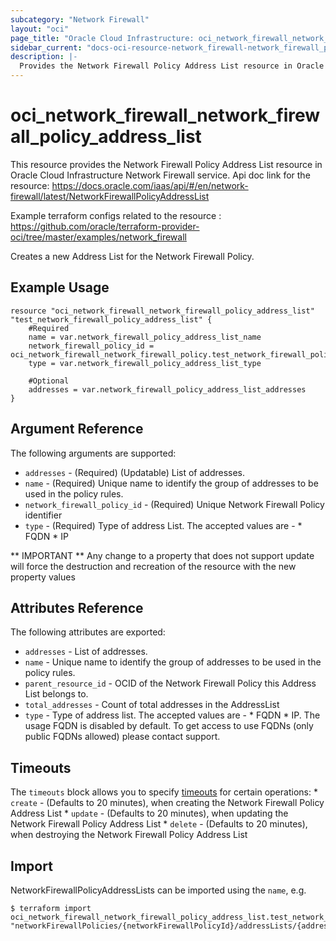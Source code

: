 ```yaml
---
subcategory: "Network Firewall"
layout: "oci"
page_title: "Oracle Cloud Infrastructure: oci_network_firewall_network_firewall_policy_address_list"
sidebar_current: "docs-oci-resource-network_firewall-network_firewall_policy_address_list"
description: |-
  Provides the Network Firewall Policy Address List resource in Oracle Cloud Infrastructure Network Firewall service
---
```


# oci_network_firewall_network_firewall_policy_address_list
This resource provides the Network Firewall Policy Address List resource in Oracle Cloud Infrastructure Network Firewall service.
Api doc link for the resource: https://docs.oracle.com/iaas/api/#/en/network-firewall/latest/NetworkFirewallPolicyAddressList

Example terraform configs related to the resource : https://github.com/oracle/terraform-provider-oci/tree/master/examples/network_firewall

Creates a new Address List for the Network Firewall Policy.


## Example Usage

```hcl
resource "oci_network_firewall_network_firewall_policy_address_list" "test_network_firewall_policy_address_list" {
	#Required
	name = var.network_firewall_policy_address_list_name
	network_firewall_policy_id = oci_network_firewall_network_firewall_policy.test_network_firewall_policy.id
	type = var.network_firewall_policy_address_list_type

	#Optional
	addresses = var.network_firewall_policy_address_list_addresses
}
```

## Argument Reference

The following arguments are supported:

* `addresses` - (Required) (Updatable) List of addresses.
* `name` - (Required) Unique name to identify the group of addresses to be used in the policy rules.
* `network_firewall_policy_id` - (Required) Unique Network Firewall Policy identifier
* `type` - (Required) Type of address List. The accepted values are - * FQDN * IP


** IMPORTANT **
Any change to a property that does not support update will force the destruction and recreation of the resource with the new property values

## Attributes Reference

The following attributes are exported:

* `addresses` - List of addresses.
* `name` - Unique name to identify the group of addresses to be used in the policy rules.
* `parent_resource_id` - OCID of the Network Firewall Policy this Address List belongs to.
* `total_addresses` - Count of total addresses in the AddressList
* `type` - Type of address list. The accepted values are - * FQDN * IP. The usage FQDN is disabled by default. To get access to use FQDNs (only public FQDNs allowed) please contact support.

## Timeouts

The `timeouts` block allows you to specify [timeouts](https://registry.terraform.io/providers/oracle/oci/latest/docs/guides/changing_timeouts) for certain operations:
	* `create` - (Defaults to 20 minutes), when creating the Network Firewall Policy Address List
	* `update` - (Defaults to 20 minutes), when updating the Network Firewall Policy Address List
	* `delete` - (Defaults to 20 minutes), when destroying the Network Firewall Policy Address List


## Import

NetworkFirewallPolicyAddressLists can be imported using the `name`, e.g.

```
$ terraform import oci_network_firewall_network_firewall_policy_address_list.test_network_firewall_policy_address_list "networkFirewallPolicies/{networkFirewallPolicyId}/addressLists/{addressListName}" 
```

